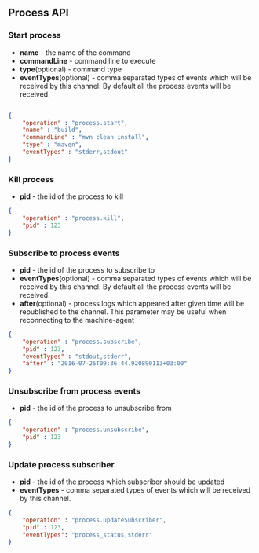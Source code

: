 
Process API
---

### Start process

- __name__ - the name of the command
- __commandLine__ - command line to execute
- __type__(optional) - command type
- __eventTypes__(optional) - comma separated types of events which will be
 received by this channel. By default all the process events will be received.

```json

{
    "operation" : "process.start",
    "name" : "build",
    "commandLine" : "mvn clean install",
    "type" : "maven",
    "eventTypes" : "stderr,stdout"
}
```

### Kill process

- __pid__ - the id of the process to kill

```json
{
    "operation" : "process.kill",
    "pid" : 123
}
```

### Subscribe to process events

- __pid__ - the id of the process to subscribe to
- __eventTypes__(optional) - comma separated types of events which will be
received by this channel. By default all the process events will be received.
- __after__(optional) - process logs which appeared after given time will
be republished to the channel. This parameter may be useful when reconnecting to the machine-agent

```json
{
    "operation" : "process.subscribe",
    "pid" : 123,
    "eventTypes" : "stdout,stderr",
    "after" : "2016-07-26T09:36:44.920890113+03:00"
}
```

### Unsubscribe from process events

- __pid__ - the id of the process to unsubscribe from

```json
{
    "operation" : "process.unsubscribe",
    "pid" : 123
}
```

### Update process subscriber

- __pid__ - the id of the process which subscriber should be updated
- __eventTypes__ - comma separated types of events which will be
received by this channel.

```json
{
    "operation" : "process.updateSubscriber",
    "pid" : 123,
    "eventTypes": "process_status,stderr"
}
```
